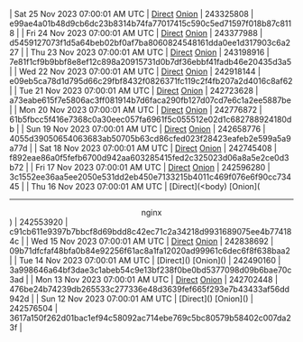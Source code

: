 | Sat 25 Nov 2023 07:00:01 AM UTC | [Direct](https://oshi.at/WKmt) [Onion](http://5ety7tpkim5me6eszuwcje7bmy25pbtrjtue7zkqqgziljwqy3rrikqd.onion/WKmt) | 243325808 | e99ae4a01b48d9cb6dc23b8314b74fa77017415c590c5ed71597f018b87c8118 | 
| Fri 24 Nov 2023 07:00:01 AM UTC | [Direct](https://oshi.at/hzvn) [Onion](http://5ety7tpkim5me6eszuwcje7bmy25pbtrjtue7zkqqgziljwqy3rrikqd.onion/hzvn) | 243377988 | d5459127073f1d5a64beb02bf0af7ba8060824548161dda0ee1d317903c6a227 | 
| Thu 23 Nov 2023 07:00:01 AM UTC | [Direct](https://oshi.at/cYwPD) [Onion](http://5ety7tpkim5me6eszuwcje7bmy25pbtrjtue7zkqqgziljwqy3rrikqd.onion/cYwPD) | 243198916 | 7e81f1cf9b9bbf8e8ef12c898a20915731d0b7df36ebbf41fadb46e20435d3a5 | 
| Wed 22 Nov 2023 07:00:01 AM UTC | [Direct](https://oshi.at/iDgr) [Onion](http://5ety7tpkim5me6eszuwcje7bmy25pbtrjtue7zkqqgziljwqy3rrikqd.onion/iDgr) | 242918144 | e09eb5ca78d1d795d66c29fbf8432f0826371fc119c2f4fb207a2d4016c8af62 | 
| Tue 21 Nov 2023 07:00:01 AM UTC | [Direct](https://oshi.at/DSKg) [Onion](http://5ety7tpkim5me6eszuwcje7bmy25pbtrjtue7zkqqgziljwqy3rrikqd.onion/DSKg) | 242723628 | a73eabe615f7e5806ac3ff081914b7d6faca290fb127d07cd7e6c1a2ee5887be | 
| Mon 20 Nov 2023 07:00:01 AM UTC | [Direct](https://oshi.at/FnnM) [Onion](http://5ety7tpkim5me6eszuwcje7bmy25pbtrjtue7zkqqgziljwqy3rrikqd.onion/FnnM) | 242776872 | 61b5fbcc5f416e7368c0a30eec057fa6961f5c055512e02d1c682788924180db | 
| Sun 19 Nov 2023 07:00:01 AM UTC | [Direct](https://oshi.at/iAiL) [Onion](http://5ety7tpkim5me6eszuwcje7bmy25pbtrjtue7zkqqgziljwqy3rrikqd.onion/iAiL) | 242658776 | 4055d39050654063683ab50705b63cd86cfed023f28423eafeb2e599a5a9a77d | 
| Sat 18 Nov 2023 07:00:01 AM UTC | [Direct](https://oshi.at/vBHq) [Onion](http://5ety7tpkim5me6eszuwcje7bmy25pbtrjtue7zkqqgziljwqy3rrikqd.onion/vBHq) | 242745408 | f892eae86a0f5fefb6700d942aa603285415fed2c325023d06a8a5e2ce0d3b72 | 
| Fri 17 Nov 2023 07:00:01 AM UTC | [Direct](https://oshi.at/HwXK) [Onion](http://5ety7tpkim5me6eszuwcje7bmy25pbtrjtue7zkqqgziljwqy3rrikqd.onion/HwXK) | 242596280 | 3c1552ee36aa5ee2050e531dd2eb450e7133215b4011c469f076e6f90cc73445 | 
| Thu 16 Nov 2023 07:00:01 AM UTC | [Direct](<body) [Onion](<hr><center>nginx</center>) | 242553920 | c91cb611e9397b7bbcf8d69bdd8c42ec71c2a34218d9931689075ee4b774184c | 
| Wed 15 Nov 2023 07:00:01 AM UTC | [Direct](https://oshi.at/WPma) [Onion](http://5ety7tpkim5me6eszuwcje7bmy25pbtrjtue7zkqqgziljwqy3rrikqd.onion/WPma) | 242838692 | 09b71dfcfaf48bfa0b84e92256f61ac8a1fa12020ad99961c6dec6f8f638baa2 | 
| Tue 14 Nov 2023 07:00:01 AM UTC | [Direct](</body></html>) [Onion](</body></html>) | 242490160 | 3a998646a64bf3dae3c1abeb54c9e13bf238f0be0bd5377098d09b6bae70c3ad | 
| Mon 13 Nov 2023 07:00:01 AM UTC | [Direct](https://oshi.at/yFcPp) [Onion](http://5ety7tpkim5me6eszuwcje7bmy25pbtrjtue7zkqqgziljwqy3rrikqd.onion/yFcPp) | 242702448 | 476be24b74239db265533c277336e48d3639fef665f293e7b43433af56dd942d | 
| Sun 12 Nov 2023 07:00:01 AM UTC | [Direct](</body></html>) [Onion](</body></html>) | 242576504 | 3617a150f262d01bac1ef94c58092ac714ebe769c5bc80579b58402c007da23f | 
